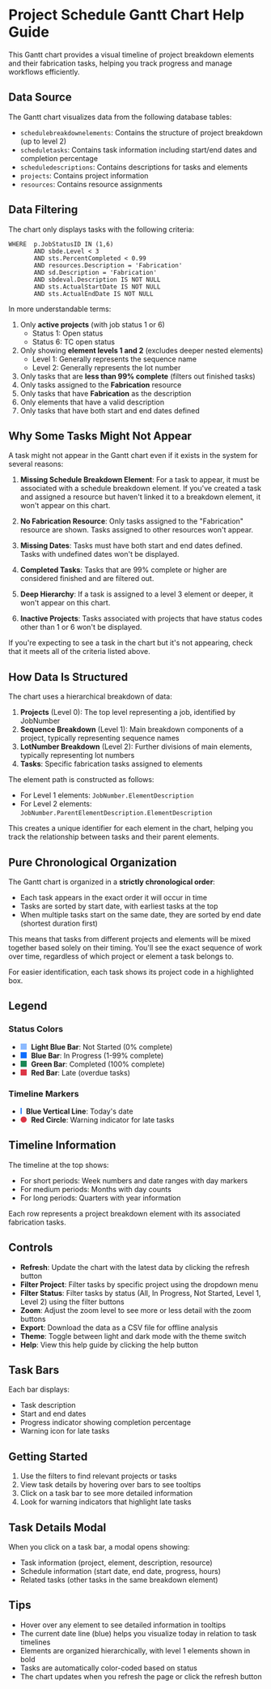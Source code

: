 # Project Schedule Gantt Chart Help Guide

This Gantt chart provides a visual timeline of project breakdown elements and their fabrication tasks, helping you track progress and manage workflows efficiently.

## Data Source

The Gantt chart visualizes data from the following database tables:
- `schedulebreakdownelements`: Contains the structure of project breakdown (up to level 2)
- `scheduletasks`: Contains task information including start/end dates and completion percentage
- `scheduledescriptions`: Contains descriptions for tasks and elements
- `projects`: Contains project information
- `resources`: Contains resource assignments

## Data Filtering

The chart only displays tasks with the following criteria:

```
WHERE  p.JobStatusID IN (1,6)
       AND sbde.Level < 3
       AND sts.PercentCompleted < 0.99
       AND resources.Description = 'Fabrication'
       AND sd.Description = 'Fabrication'
       AND sbdeval.Description IS NOT NULL
       AND sts.ActualStartDate IS NOT NULL
       AND sts.ActualEndDate IS NOT NULL
```

In more understandable terms:
1. Only **active projects** (with job status 1 or 6)
    - Status 1: Open status
    - Status 6: TC open status
2. Only showing **element levels 1 and 2** (excludes deeper nested elements)
    - Level 1: Generally represents the sequence name
    - Level 2: Generally represents the lot number
3. Only tasks that are **less than 99% complete** (filters out finished tasks)
4. Only tasks assigned to the **Fabrication** resource
5. Only tasks that have **Fabrication** as the description
6. Only elements that have a valid description
7. Only tasks that have both start and end dates defined

## Why Some Tasks Might Not Appear

A task might not appear in the Gantt chart even if it exists in the system for several reasons:

1. **Missing Schedule Breakdown Element**: For a task to appear, it must be associated with a schedule breakdown element. If you've created a task and assigned a resource but haven't linked it to a breakdown element, it won't appear on this chart.

2. **No Fabrication Resource**: Only tasks assigned to the "Fabrication" resource are shown. Tasks assigned to other resources won't appear.

3. **Missing Dates**: Tasks must have both start and end dates defined. Tasks with undefined dates won't be displayed.

4. **Completed Tasks**: Tasks that are 99% complete or higher are considered finished and are filtered out.

5. **Deep Hierarchy**: If a task is assigned to a level 3 element or deeper, it won't appear on this chart.

6. **Inactive Projects**: Tasks associated with projects that have status codes other than 1 or 6 won't be displayed.

If you're expecting to see a task in the chart but it's not appearing, check that it meets all of the criteria listed above.

## How Data Is Structured

The chart uses a hierarchical breakdown of data:

1. **Projects** (Level 0): The top level representing a job, identified by JobNumber
2. **Sequence Breakdown** (Level 1): Main breakdown components of a project, typically representing sequence names
3. **LotNumber Breakdown** (Level 2): Further divisions of main elements, typically representing lot numbers
4. **Tasks**: Specific fabrication tasks assigned to elements

The element path is constructed as follows:
- For Level 1 elements: `JobNumber.ElementDescription`
- For Level 2 elements: `JobNumber.ParentElementDescription.ElementDescription`

This creates a unique identifier for each element in the chart, helping you track the relationship between tasks and their parent elements.

## Pure Chronological Organization

The Gantt chart is organized in a **strictly chronological order**:

- Each task appears in the exact order it will occur in time
- Tasks are sorted by start date, with earliest tasks at the top
- When multiple tasks start on the same date, they are sorted by end date (shortest duration first)

This means that tasks from different projects and elements will be mixed together based solely on their timing. You'll see the exact sequence of work over time, regardless of which project or element a task belongs to.

For easier identification, each task shows its project code in a highlighted box.

## Legend

### Status Colors
- <span style="display:inline-block;width:12px;height:12px;background-color:#8bb9fe;margin-right:5px;"></span> **Light Blue Bar**: Not Started (0% complete)
- <span style="display:inline-block;width:12px;height:12px;background-color:#0d6efd;margin-right:5px;"></span> **Blue Bar**: In Progress (1-99% complete)
- <span style="display:inline-block;width:12px;height:12px;background-color:#198754;margin-right:5px;"></span> **Green Bar**: Completed (100% complete)
- <span style="display:inline-block;width:12px;height:12px;background-color:#dc3545;margin-right:5px;"></span> **Red Bar**: Late (overdue tasks)

### Timeline Markers
- <span style="display:inline-block;width:2px;height:12px;background-color:#0d6efd;margin-right:5px;"></span> **Blue Vertical Line**: Today's date
- <span style="display:inline-block;width:12px;height:12px;background-color:#dc3545;border-radius:50%;margin-right:5px;"></span> **Red Circle**: Warning indicator for late tasks

## Timeline Information

The timeline at the top shows:
- For short periods: Week numbers and date ranges with day markers
- For medium periods: Months with day counts
- For long periods: Quarters with year information

Each row represents a project breakdown element with its associated fabrication tasks.

## Controls

- **Refresh**: Update the chart with the latest data by clicking the refresh button
- **Filter Project**: Filter tasks by specific project using the dropdown menu
- **Filter Status**: Filter tasks by status (All, In Progress, Not Started, Level 1, Level 2) using the filter buttons
- **Zoom**: Adjust the zoom level to see more or less detail with the zoom buttons
- **Export**: Download the data as a CSV file for offline analysis
- **Theme**: Toggle between light and dark mode with the theme switch
- **Help**: View this help guide by clicking the help button

## Task Bars

Each bar displays:
- Task description
- Start and end dates
- Progress indicator showing completion percentage
- Warning icon for late tasks

## Getting Started

1. Use the filters to find relevant projects or tasks
2. View task details by hovering over bars to see tooltips
3. Click on a task bar to see more detailed information
4. Look for warning indicators that highlight late tasks

## Task Details Modal

When you click on a task bar, a modal opens showing:
- Task information (project, element, description, resource)
- Schedule information (start date, end date, progress, hours)
- Related tasks (other tasks in the same breakdown element)

## Tips

- Hover over any element to see detailed information in tooltips
- The current date line (blue) helps you visualize today in relation to task timelines
- Elements are organized hierarchically, with level 1 elements shown in bold
- Tasks are automatically color-coded based on status
- The chart updates when you refresh the page or click the refresh button